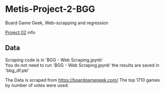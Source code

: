 # Metis-Project-2-BGG
Board Game Geek, Web-scrapping and regression

[Project 02](project_02.md) info


## Data
Scraping code is in 'BGG - Web Scraping.jpynb'  
You do not need to run 'BGG - Web Scraping.jpynb' the results are saved in 'bbg_df.pkl'

The Data is scraped from https://boardgamegeek.com/
The top 1710 games by number of votes were used.
